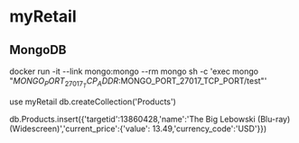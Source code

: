 # myRetail




## MongoDB

docker run -it --link mongo:mongo --rm mongo sh -c 'exec mongo "$MONGO_PORT_27017_TCP_ADDR:$MONGO_PORT_27017_TCP_PORT/test"'

use myRetail
db.createCollection('Products')

db.Products.insert({'targetid':13860428,'name':'The Big Lebowski (Blu-ray) (Widescreen)','current_price':{'value': 13.49,'currency_code':'USD'}})